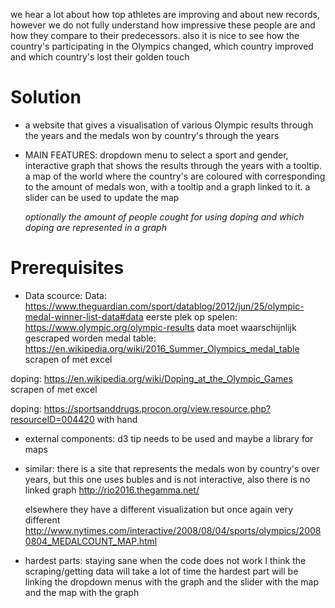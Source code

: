 we hear a lot about how top athletes are improving and about new records, however we do not fully understand
how impressive these people are and how they compare to their predecessors. also it is nice to see how the country's
participating in the Olympics changed, which country improved and which country's lost their golden touch

# Solution

- a website that gives a visualisation of various Olympic results through the years and the medals won by country's through the years

- MAIN FEATURES: dropdown menu to select a sport and gender, interactive graph that shows the results through the years
  with a tooltip.
  a map of the world where the country's are coloured with corresponding to the amount of medals won, with a tooltip and a graph linked to it.
  a slider can be used to update the map

  *optionally the amount of people cought for using doping and which doping are represented in a graph*

# Prerequisites

- Data scource:
Data: https://www.theguardian.com/sport/datablog/2012/jun/25/olympic-medal-winner-list-data#data
eerste plek op spelen: https://www.olympic.org/olympic-results data moet waarschijnlijk gescraped worden
medal table: https://en.wikipedia.org/wiki/2016_Summer_Olympics_medal_table scrapen of met excel

doping: https://en.wikipedia.org/wiki/Doping_at_the_Olympic_Games scrapen of met excel

doping: https://sportsanddrugs.procon.org/view.resource.php?resourceID=004420 with hand

- external components:
d3 tip needs to be used and maybe a library for maps

- similar:
there is a site that represents the medals won by country's over years, but this one uses bubles and is not interactive, also there
is no linked graph http://rio2016.thegamma.net/

  elsewhere they have a different visualization but once again very different http://www.nytimes.com/interactive/2008/08/04/sports/olympics/20080804_MEDALCOUNT_MAP.html

- hardest parts:
staying sane when the code does not work
I think the scraping/getting data will take a lot of time
the hardest part will be linking the dropdown menus with the graph and the slider with the map and the map with the graph
